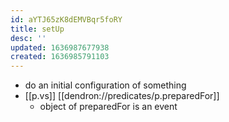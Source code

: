 ```yaml
---
id: aYTJ65zK8dEMVBqr5foRY
title: setUp
desc: ''
updated: 1636987677938
created: 1636985791103
---
```





- do an initial configuration of something
- [[p.vs]] [[dendron://predicates/p.preparedFor]]
  - object of preparedFor is an event
